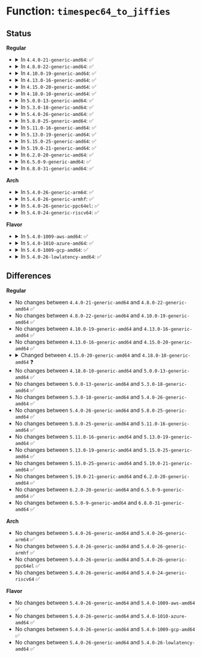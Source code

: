# Function: <code>timespec64_to_jiffies</code>

## Status
<b>Regular</b>
<ul>
<li>
<details>
<summary>In <code>4.4.0-21-generic-amd64</code>: ✅</summary>

```c
long unsigned int timespec64_to_jiffies(const struct timespec * value)
```

```json
{
  "name": "timespec64_to_jiffies",
  "collision_type": "Unique Global",
  "inline_type": "No",
  "funcs": [
    {
      "addr": 18446744071579807040,
      "name": "timespec64_to_jiffies",
      "external": true,
      "loc": "kernel/time/time.c:568",
      "file": "kernel/time/time.c",
      "inline": "seen, unknown",
      "caller_inline": [],
      "caller_func": [
        "kernel/signal.c:do_sigtimedwait",
        "kernel/time/posix-cpu-timers.c:posix_cpu_timer_set",
        "kernel/time/posix-cpu-timers.c:posix_cpu_timer_set",
        "ipc/sem.c:SYSC_semtimedop"
      ]
    }
  ],
  "symbols": [
    {
      "addr": 18446744071579807040,
      "name": "timespec64_to_jiffies",
      "section": ".text",
      "bind": "STB_GLOBAL",
      "size": 89
    }
  ]
}
```
</details>
</li>
<li>
<details>
<summary>In <code>4.8.0-22-generic-amd64</code>: ✅</summary>

```c
long unsigned int timespec64_to_jiffies(const struct timespec * value)
```

```json
{
  "name": "timespec64_to_jiffies",
  "collision_type": "Unique Global",
  "inline_type": "No",
  "funcs": [
    {
      "addr": 18446744071579834848,
      "name": "timespec64_to_jiffies",
      "external": true,
      "loc": "kernel/time/time.c:575",
      "file": "kernel/time/time.c",
      "inline": "seen, unknown",
      "caller_inline": [],
      "caller_func": [
        "kernel/time/posix-cpu-timers.c:posix_cpu_timer_set",
        "kernel/time/posix-cpu-timers.c:posix_cpu_timer_set",
        "ipc/sem.c:SYSC_semtimedop"
      ]
    }
  ],
  "symbols": [
    {
      "addr": 18446744071579834848,
      "name": "timespec64_to_jiffies",
      "section": ".text",
      "bind": "STB_GLOBAL",
      "size": 88
    }
  ]
}
```
</details>
</li>
<li>
<details>
<summary>In <code>4.10.0-19-generic-amd64</code>: ✅</summary>

```c
long unsigned int timespec64_to_jiffies(const struct timespec * value)
```

```json
{
  "name": "timespec64_to_jiffies",
  "collision_type": "Unique Global",
  "inline_type": "No",
  "funcs": [
    {
      "addr": 18446744071579863904,
      "name": "timespec64_to_jiffies",
      "external": true,
      "loc": "kernel/time/time.c:575",
      "file": "kernel/time/time.c",
      "inline": "seen, unknown",
      "caller_inline": [],
      "caller_func": [
        "kernel/time/posix-cpu-timers.c:posix_cpu_timer_set",
        "kernel/time/posix-cpu-timers.c:posix_cpu_timer_set",
        "ipc/sem.c:SYSC_semtimedop"
      ]
    }
  ],
  "symbols": [
    {
      "addr": 18446744071579863904,
      "name": "timespec64_to_jiffies",
      "section": ".text",
      "bind": "STB_GLOBAL",
      "size": 88
    }
  ]
}
```
</details>
</li>
<li>
<details>
<summary>In <code>4.13.0-16-generic-amd64</code>: ✅</summary>

```c
long unsigned int timespec64_to_jiffies(const struct timespec * value)
```

```json
{
  "name": "timespec64_to_jiffies",
  "collision_type": "Unique Global",
  "inline_type": "No",
  "funcs": [
    {
      "addr": 18446744071579872128,
      "name": "timespec64_to_jiffies",
      "external": true,
      "loc": "kernel/time/time.c:665",
      "file": "kernel/time/time.c",
      "inline": "seen, unknown",
      "caller_inline": [],
      "caller_func": [
        "ipc/sem.c:SYSC_semtimedop"
      ]
    }
  ],
  "symbols": [
    {
      "addr": 18446744071579872128,
      "name": "timespec64_to_jiffies",
      "section": ".text",
      "bind": "STB_GLOBAL",
      "size": 88
    }
  ]
}
```
</details>
</li>
<li>
<details>
<summary>In <code>4.15.0-20-generic-amd64</code>: ✅</summary>

```c
long unsigned int timespec64_to_jiffies(const struct timespec * value)
```

```json
{
  "name": "timespec64_to_jiffies",
  "collision_type": "Unique Global",
  "inline_type": "No",
  "funcs": [
    {
      "addr": 18446744071579915536,
      "name": "timespec64_to_jiffies",
      "external": true,
      "loc": "kernel/time/time.c:632",
      "file": "kernel/time/time.c",
      "inline": "seen, unknown",
      "caller_inline": [],
      "caller_func": [
        "ipc/sem.c:do_semtimedop"
      ]
    }
  ],
  "symbols": [
    {
      "addr": 18446744071579915536,
      "name": "timespec64_to_jiffies",
      "section": ".text",
      "bind": "STB_GLOBAL",
      "size": 88
    }
  ]
}
```
</details>
</li>
<li>
<details>
<summary>In <code>4.18.0-10-generic-amd64</code>: ✅</summary>

```c
long unsigned int timespec64_to_jiffies(const struct timespec64 * value)
```

```json
{
  "name": "timespec64_to_jiffies",
  "collision_type": "Unique Global",
  "inline_type": "No",
  "funcs": [
    {
      "addr": 18446744071579960176,
      "name": "timespec64_to_jiffies",
      "external": true,
      "loc": "kernel/time/time.c:644",
      "file": "kernel/time/time.c",
      "inline": "seen, unknown",
      "caller_inline": [],
      "caller_func": [
        "ipc/sem.c:do_semtimedop"
      ]
    }
  ],
  "symbols": [
    {
      "addr": 18446744071579960176,
      "name": "timespec64_to_jiffies",
      "section": ".text",
      "bind": "STB_GLOBAL",
      "size": 86
    }
  ]
}
```
</details>
</li>
<li>
<details>
<summary>In <code>5.0.0-13-generic-amd64</code>: ✅</summary>

```c
long unsigned int timespec64_to_jiffies(const struct timespec64 * value)
```

```json
{
  "name": "timespec64_to_jiffies",
  "collision_type": "Unique Global",
  "inline_type": "No",
  "funcs": [
    {
      "addr": 18446744071580006752,
      "name": "timespec64_to_jiffies",
      "external": true,
      "loc": "kernel/time/time.c:582",
      "file": "kernel/time/time.c",
      "inline": "seen, unknown",
      "caller_inline": [],
      "caller_func": [
        "ipc/sem.c:do_semtimedop"
      ]
    }
  ],
  "symbols": [
    {
      "addr": 18446744071580006752,
      "name": "timespec64_to_jiffies",
      "section": ".text",
      "bind": "STB_GLOBAL",
      "size": 86
    }
  ]
}
```
</details>
</li>
<li>
<details>
<summary>In <code>5.3.0-18-generic-amd64</code>: ✅</summary>

```c
long unsigned int timespec64_to_jiffies(const struct timespec64 * value)
```

```json
{
  "name": "timespec64_to_jiffies",
  "collision_type": "Unique Global",
  "inline_type": "No",
  "funcs": [
    {
      "addr": 18446744071580050320,
      "name": "timespec64_to_jiffies",
      "external": true,
      "loc": "kernel/time/time.c:650",
      "file": "kernel/time/time.c",
      "inline": "seen, unknown",
      "caller_inline": [],
      "caller_func": [
        "ipc/sem.c:do_semtimedop"
      ]
    }
  ],
  "symbols": [
    {
      "addr": 18446744071580050320,
      "name": "timespec64_to_jiffies",
      "section": ".text",
      "bind": "STB_GLOBAL",
      "size": 76
    }
  ]
}
```
</details>
</li>
<li>
<details>
<summary>In <code>5.4.0-26-generic-amd64</code>: ✅</summary>

```c
long unsigned int timespec64_to_jiffies(const struct timespec64 * value)
```

```json
{
  "name": "timespec64_to_jiffies",
  "collision_type": "Unique Global",
  "inline_type": "No",
  "funcs": [
    {
      "addr": 18446744071580099376,
      "name": "timespec64_to_jiffies",
      "external": true,
      "loc": "kernel/time/time.c:650",
      "file": "kernel/time/time.c",
      "inline": "seen, unknown",
      "caller_inline": [],
      "caller_func": [
        "ipc/sem.c:do_semtimedop"
      ]
    }
  ],
  "symbols": [
    {
      "addr": 18446744071580099376,
      "name": "timespec64_to_jiffies",
      "section": ".text",
      "bind": "STB_GLOBAL",
      "size": 76
    }
  ]
}
```
</details>
</li>
<li>
<details>
<summary>In <code>5.8.0-25-generic-amd64</code>: ✅</summary>

```c
long unsigned int timespec64_to_jiffies(const struct timespec64 * value)
```

```json
{
  "name": "timespec64_to_jiffies",
  "collision_type": "Unique Global",
  "inline_type": "No",
  "funcs": [
    {
      "addr": 18446744071580161936,
      "name": "timespec64_to_jiffies",
      "external": true,
      "loc": "kernel/time/time.c:588",
      "file": "kernel/time/time.c",
      "inline": "seen, unknown",
      "caller_inline": [],
      "caller_func": [
        "fs/fuse/dir.c:fuse_do_setattr",
        "fs/fuse/dir.c:fuse_do_getattr",
        "fs/fuse/dir.c:fuse_create_open",
        "fs/fuse/dir.c:fuse_create_open",
        "fs/fuse/dir.c:fuse_lookup",
        "fs/fuse/dir.c:fuse_lookup_name",
        "fs/fuse/dir.c:fuse_dentry_revalidate",
        "fs/fuse/dir.c:fuse_dentry_revalidate",
        "ipc/sem.c:do_semtimedop"
      ]
    }
  ],
  "symbols": [
    {
      "addr": 18446744071580161936,
      "name": "timespec64_to_jiffies",
      "section": ".text",
      "bind": "STB_GLOBAL",
      "size": 80
    }
  ]
}
```
</details>
</li>
<li>
<details>
<summary>In <code>5.11.0-16-generic-amd64</code>: ✅</summary>

```c
long unsigned int timespec64_to_jiffies(const struct timespec64 * value)
```

```json
{
  "name": "timespec64_to_jiffies",
  "collision_type": "Unique Global",
  "inline_type": "No",
  "funcs": [
    {
      "addr": 18446744071580146080,
      "name": "timespec64_to_jiffies",
      "external": true,
      "loc": "kernel/time/time.c:588",
      "file": "kernel/time/time.c",
      "inline": "seen, unknown",
      "caller_inline": [],
      "caller_func": [
        "fs/io_uring.c:io_cqring_wait",
        "fs/fuse/dir.c:fuse_do_setattr",
        "fs/fuse/dir.c:fuse_do_getattr",
        "fs/fuse/dir.c:fuse_create_open",
        "fs/fuse/dir.c:fuse_create_open",
        "fs/fuse/dir.c:fuse_lookup",
        "fs/fuse/dir.c:fuse_lookup_name",
        "fs/fuse/dir.c:fuse_dentry_revalidate",
        "fs/fuse/dir.c:fuse_dentry_revalidate",
        "ipc/sem.c:do_semtimedop"
      ]
    }
  ],
  "symbols": [
    {
      "addr": 18446744071580146080,
      "name": "timespec64_to_jiffies",
      "section": ".text",
      "bind": "STB_GLOBAL",
      "size": 80
    }
  ]
}
```
</details>
</li>
<li>
<details>
<summary>In <code>5.13.0-19-generic-amd64</code>: ✅</summary>

```c
long unsigned int timespec64_to_jiffies(const struct timespec64 * value)
```

```json
{
  "name": "timespec64_to_jiffies",
  "collision_type": "Unique Global",
  "inline_type": "No",
  "funcs": [
    {
      "addr": 18446744071580150768,
      "name": "timespec64_to_jiffies",
      "external": true,
      "loc": "kernel/time/time.c:588",
      "file": "kernel/time/time.c",
      "inline": "seen, unknown",
      "caller_inline": [],
      "caller_func": [
        "fs/io_uring.c:io_cqring_wait",
        "fs/fuse/dir.c:fuse_do_setattr",
        "fs/fuse/dir.c:fuse_do_getattr",
        "fs/fuse/dir.c:fuse_create_open",
        "fs/fuse/dir.c:fuse_create_open",
        "fs/fuse/dir.c:fuse_lookup",
        "fs/fuse/dir.c:fuse_lookup_name",
        "fs/fuse/dir.c:fuse_dentry_revalidate",
        "fs/fuse/dir.c:fuse_dentry_revalidate",
        "ipc/sem.c:do_semtimedop"
      ]
    }
  ],
  "symbols": [
    {
      "addr": 18446744071580150768,
      "name": "timespec64_to_jiffies",
      "section": ".text",
      "bind": "STB_GLOBAL",
      "size": 77
    }
  ]
}
```
</details>
</li>
<li>
<details>
<summary>In <code>5.15.0-25-generic-amd64</code>: ✅</summary>

```c
long unsigned int timespec64_to_jiffies(const struct timespec64 * value)
```

```json
{
  "name": "timespec64_to_jiffies",
  "collision_type": "Unique Global",
  "inline_type": "No",
  "funcs": [
    {
      "addr": 18446744071580295296,
      "name": "timespec64_to_jiffies",
      "external": true,
      "loc": "kernel/time/time.c:588",
      "file": "kernel/time/time.c",
      "inline": "seen, unknown",
      "caller_inline": [],
      "caller_func": [
        "fs/fuse/dir.c:fuse_do_setattr",
        "fs/fuse/dir.c:fuse_do_getattr",
        "fs/fuse/dir.c:fuse_create_open",
        "fs/fuse/dir.c:fuse_create_open",
        "fs/fuse/dir.c:fuse_lookup",
        "fs/fuse/dir.c:fuse_lookup_name",
        "fs/fuse/dir.c:fuse_dentry_revalidate",
        "fs/fuse/dir.c:fuse_dentry_revalidate",
        "ipc/sem.c:__do_semtimedop"
      ]
    }
  ],
  "symbols": [
    {
      "addr": 18446744071580295296,
      "name": "timespec64_to_jiffies",
      "section": ".text",
      "bind": "STB_GLOBAL",
      "size": 77
    }
  ]
}
```
</details>
</li>
<li>
<details>
<summary>In <code>5.19.0-21-generic-amd64</code>: ✅</summary>

```c
long unsigned int timespec64_to_jiffies(const struct timespec64 * value)
```

```json
{
  "name": "timespec64_to_jiffies",
  "collision_type": "Unique Global",
  "inline_type": "No",
  "funcs": [
    {
      "addr": 18446744071580504016,
      "name": "timespec64_to_jiffies",
      "external": true,
      "loc": "kernel/time/time.c:588",
      "file": "kernel/time/time.c",
      "inline": "seen, unknown",
      "caller_inline": [],
      "caller_func": [
        "fs/fuse/dir.c:fuse_do_setattr",
        "fs/fuse/dir.c:fuse_do_getattr",
        "fs/fuse/dir.c:fuse_create_open",
        "fs/fuse/dir.c:fuse_create_open",
        "fs/fuse/dir.c:fuse_lookup",
        "fs/fuse/dir.c:fuse_lookup_name",
        "fs/fuse/dir.c:fuse_dentry_revalidate",
        "fs/fuse/dir.c:fuse_dentry_revalidate"
      ]
    }
  ],
  "symbols": [
    {
      "addr": 18446744071580504016,
      "name": "timespec64_to_jiffies",
      "section": ".text",
      "bind": "STB_GLOBAL",
      "size": 87
    }
  ]
}
```
</details>
</li>
<li>
<details>
<summary>In <code>6.2.0-20-generic-amd64</code>: ✅</summary>

```c
long unsigned int timespec64_to_jiffies(const struct timespec64 * value)
```

```json
{
  "name": "timespec64_to_jiffies",
  "collision_type": "Unique Global",
  "inline_type": "No",
  "funcs": [
    {
      "addr": 18446744071580757328,
      "name": "timespec64_to_jiffies",
      "external": true,
      "loc": "kernel/time/time.c:588",
      "file": "kernel/time/time.c",
      "inline": "seen, unknown",
      "caller_inline": [],
      "caller_func": [
        "fs/fuse/dir.c:fuse_do_setattr",
        "fs/fuse/dir.c:fuse_do_getattr",
        "fs/fuse/dir.c:fuse_create_open",
        "fs/fuse/dir.c:fuse_create_open",
        "fs/fuse/dir.c:fuse_lookup",
        "fs/fuse/dir.c:fuse_lookup_name",
        "fs/fuse/dir.c:fuse_dentry_revalidate",
        "fs/fuse/dir.c:fuse_dentry_revalidate"
      ]
    }
  ],
  "symbols": [
    {
      "addr": 18446744071580757328,
      "name": "timespec64_to_jiffies",
      "section": ".text",
      "bind": "STB_GLOBAL",
      "size": 87
    }
  ]
}
```
</details>
</li>
<li>
<details>
<summary>In <code>6.5.0-9-generic-amd64</code>: ✅</summary>

```c
long unsigned int timespec64_to_jiffies(const struct timespec64 * value)
```

```json
{
  "name": "timespec64_to_jiffies",
  "collision_type": "Unique Global",
  "inline_type": "No",
  "funcs": [
    {
      "addr": 18446744071580840000,
      "name": "timespec64_to_jiffies",
      "external": true,
      "loc": "kernel/time/time.c:588",
      "file": "kernel/time/time.c",
      "inline": "seen, unknown",
      "caller_inline": [],
      "caller_func": [
        "fs/fuse/dir.c:fuse_do_setattr",
        "fs/fuse/dir.c:fuse_do_getattr",
        "fs/fuse/dir.c:fuse_create_open",
        "fs/fuse/dir.c:fuse_create_open",
        "fs/fuse/dir.c:fuse_lookup",
        "fs/fuse/dir.c:fuse_lookup_name",
        "fs/fuse/dir.c:fuse_dentry_revalidate",
        "fs/fuse/dir.c:fuse_dentry_revalidate"
      ]
    }
  ],
  "symbols": [
    {
      "addr": 18446744071580840000,
      "name": "timespec64_to_jiffies",
      "section": ".text",
      "bind": "STB_GLOBAL",
      "size": 87
    }
  ]
}
```
</details>
</li>
<li>
<details>
<summary>In <code>6.8.0-31-generic-amd64</code>: ✅</summary>

```c
long unsigned int timespec64_to_jiffies(const struct timespec64 * value)
```

```json
{
  "name": "timespec64_to_jiffies",
  "collision_type": "Unique Global",
  "inline_type": "No",
  "funcs": [
    {
      "addr": 18446744071580929424,
      "name": "timespec64_to_jiffies",
      "external": true,
      "loc": "kernel/time/time.c:617",
      "file": "kernel/time/time.c",
      "inline": "seen, unknown",
      "caller_inline": [],
      "caller_func": [
        "fs/fuse/dir.c:fuse_do_setattr",
        "fs/fuse/dir.c:fuse_do_getattr",
        "fs/fuse/dir.c:fuse_do_statx",
        "fs/fuse/dir.c:fuse_create_open",
        "fs/fuse/dir.c:fuse_create_open",
        "fs/fuse/dir.c:fuse_lookup",
        "fs/fuse/dir.c:fuse_lookup_name",
        "fs/fuse/dir.c:fuse_dentry_revalidate",
        "fs/fuse/dir.c:fuse_dentry_revalidate"
      ]
    }
  ],
  "symbols": [
    {
      "addr": 18446744071580929424,
      "name": "timespec64_to_jiffies",
      "section": ".text",
      "bind": "STB_GLOBAL",
      "size": 87
    }
  ]
}
```
</details>
</li>
</ul>
<b>Arch</b>
<ul>
<li>
<details>
<summary>In <code>5.4.0-26-generic-arm64</code>: ✅</summary>

```c
long unsigned int timespec64_to_jiffies(const struct timespec64 * value)
```

```json
{
  "name": "timespec64_to_jiffies",
  "collision_type": "Unique Global",
  "inline_type": "No",
  "funcs": [
    {
      "addr": 18446603336491310464,
      "name": "timespec64_to_jiffies",
      "external": true,
      "loc": "kernel/time/time.c:650",
      "file": "kernel/time/time.c",
      "inline": "seen, unknown",
      "caller_inline": [],
      "caller_func": [
        "kernel/time/ntp.c:sync_hw_clock",
        "ipc/sem.c:do_semtimedop"
      ]
    }
  ],
  "symbols": [
    {
      "addr": 18446603336491310464,
      "name": "timespec64_to_jiffies",
      "section": ".text",
      "bind": "STB_GLOBAL",
      "size": 120
    }
  ]
}
```
</details>
</li>
<li>
<details>
<summary>In <code>5.4.0-26-generic-armhf</code>: ✅</summary>

```c
long unsigned int timespec64_to_jiffies(const struct timespec64 * value)
```

```json
{
  "name": "timespec64_to_jiffies",
  "collision_type": "Unique Global",
  "inline_type": "No",
  "funcs": [
    {
      "addr": 3225307024,
      "name": "timespec64_to_jiffies",
      "external": true,
      "loc": "kernel/time/time.c:650",
      "file": "kernel/time/time.c",
      "inline": "seen, unknown",
      "caller_inline": [],
      "caller_func": [
        "kernel/time/ntp.c:sync_hw_clock",
        "ipc/sem.c:do_semtimedop"
      ]
    }
  ],
  "symbols": [
    {
      "addr": 3225307024,
      "name": "timespec64_to_jiffies",
      "section": ".text",
      "bind": "STB_GLOBAL",
      "size": 200
    }
  ]
}
```
</details>
</li>
<li>
<details>
<summary>In <code>5.4.0-26-generic-ppc64el</code>: ✅</summary>

```c
long unsigned int timespec64_to_jiffies(const struct timespec64 * value)
```

```json
{
  "name": "timespec64_to_jiffies",
  "collision_type": "Unique Global",
  "inline_type": "No",
  "funcs": [
    {
      "addr": 13835058055284236336,
      "name": "timespec64_to_jiffies",
      "external": true,
      "loc": "kernel/time/time.c:650",
      "file": "kernel/time/time.c",
      "inline": "seen, unknown",
      "caller_inline": [],
      "caller_func": [
        "ipc/sem.c:do_semtimedop"
      ]
    }
  ],
  "symbols": [
    {
      "addr": 13835058055284236336,
      "name": "timespec64_to_jiffies",
      "section": ".text",
      "bind": "STB_GLOBAL",
      "size": 116
    }
  ]
}
```
</details>
</li>
<li>
<details>
<summary>In <code>5.4.0-24-generic-riscv64</code>: ✅</summary>

```c
long unsigned int timespec64_to_jiffies(const struct timespec64 * value)
```

```json
{
  "name": "timespec64_to_jiffies",
  "collision_type": "Unique Global",
  "inline_type": "No",
  "funcs": [
    {
      "addr": 18446743936271819386,
      "name": "timespec64_to_jiffies",
      "external": true,
      "loc": "kernel/time/time.c:650",
      "file": "kernel/time/time.c",
      "inline": "seen, unknown",
      "caller_inline": [],
      "caller_func": [
        "kernel/time/ntp.c:sync_hw_clock",
        "ipc/sem.c:do_semtimedop"
      ]
    }
  ],
  "symbols": [
    {
      "addr": 18446743936271819386,
      "name": "timespec64_to_jiffies",
      "section": ".text",
      "bind": "STB_GLOBAL",
      "size": 108
    }
  ]
}
```
</details>
</li>
</ul>
<b>Flavor</b>
<ul>
<li>
<details>
<summary>In <code>5.4.0-1009-aws-amd64</code>: ✅</summary>

```c
long unsigned int timespec64_to_jiffies(const struct timespec64 * value)
```

```json
{
  "name": "timespec64_to_jiffies",
  "collision_type": "Unique Global",
  "inline_type": "No",
  "funcs": [
    {
      "addr": 18446744071580068576,
      "name": "timespec64_to_jiffies",
      "external": true,
      "loc": "kernel/time/time.c:650",
      "file": "kernel/time/time.c",
      "inline": "seen, unknown",
      "caller_inline": [],
      "caller_func": [
        "ipc/sem.c:do_semtimedop"
      ]
    }
  ],
  "symbols": [
    {
      "addr": 18446744071580068576,
      "name": "timespec64_to_jiffies",
      "section": ".text",
      "bind": "STB_GLOBAL",
      "size": 76
    }
  ]
}
```
</details>
</li>
<li>
<details>
<summary>In <code>5.4.0-1010-azure-amd64</code>: ✅</summary>

```c
long unsigned int timespec64_to_jiffies(const struct timespec64 * value)
```

```json
{
  "name": "timespec64_to_jiffies",
  "collision_type": "Unique Global",
  "inline_type": "No",
  "funcs": [
    {
      "addr": 18446744071580013392,
      "name": "timespec64_to_jiffies",
      "external": true,
      "loc": "kernel/time/time.c:650",
      "file": "kernel/time/time.c",
      "inline": "seen, unknown",
      "caller_inline": [],
      "caller_func": [
        "ipc/sem.c:do_semtimedop"
      ]
    }
  ],
  "symbols": [
    {
      "addr": 18446744071580013392,
      "name": "timespec64_to_jiffies",
      "section": ".text",
      "bind": "STB_GLOBAL",
      "size": 76
    }
  ]
}
```
</details>
</li>
<li>
<details>
<summary>In <code>5.4.0-1009-gcp-amd64</code>: ✅</summary>

```c
long unsigned int timespec64_to_jiffies(const struct timespec64 * value)
```

```json
{
  "name": "timespec64_to_jiffies",
  "collision_type": "Unique Global",
  "inline_type": "No",
  "funcs": [
    {
      "addr": 18446744071580059648,
      "name": "timespec64_to_jiffies",
      "external": true,
      "loc": "kernel/time/time.c:650",
      "file": "kernel/time/time.c",
      "inline": "seen, unknown",
      "caller_inline": [],
      "caller_func": [
        "ipc/sem.c:do_semtimedop"
      ]
    }
  ],
  "symbols": [
    {
      "addr": 18446744071580059648,
      "name": "timespec64_to_jiffies",
      "section": ".text",
      "bind": "STB_GLOBAL",
      "size": 76
    }
  ]
}
```
</details>
</li>
<li>
<details>
<summary>In <code>5.4.0-26-lowlatency-amd64</code>: ✅</summary>

```c
long unsigned int timespec64_to_jiffies(const struct timespec64 * value)
```

```json
{
  "name": "timespec64_to_jiffies",
  "collision_type": "Unique Global",
  "inline_type": "No",
  "funcs": [
    {
      "addr": 18446744071580110464,
      "name": "timespec64_to_jiffies",
      "external": true,
      "loc": "kernel/time/time.c:650",
      "file": "kernel/time/time.c",
      "inline": "seen, unknown",
      "caller_inline": [],
      "caller_func": [
        "ipc/sem.c:do_semtimedop"
      ]
    }
  ],
  "symbols": [
    {
      "addr": 18446744071580110464,
      "name": "timespec64_to_jiffies",
      "section": ".text",
      "bind": "STB_GLOBAL",
      "size": 76
    }
  ]
}
```
</details>
</li>
</ul>

## Differences
<b>Regular</b>
<ul>
<li>
No changes between <code>4.4.0-21-generic-amd64</code> and <code>4.8.0-22-generic-amd64</code> ✅
</li>
<li>
No changes between <code>4.8.0-22-generic-amd64</code> and <code>4.10.0-19-generic-amd64</code> ✅
</li>
<li>
No changes between <code>4.10.0-19-generic-amd64</code> and <code>4.13.0-16-generic-amd64</code> ✅
</li>
<li>
No changes between <code>4.13.0-16-generic-amd64</code> and <code>4.15.0-20-generic-amd64</code> ✅
</li>
<li>
<details>
<summary>Changed between <code>4.15.0-20-generic-amd64</code> and <code>4.18.0-10-generic-amd64</code> ❓</summary>
<ul>
<li>
<b>Param type changed. </b>
<code>const struct timespec * value</code> ➡️ <code>const struct timespec64 * value</code>
</li>
</ul>
</details>
</li>
<li>
No changes between <code>4.18.0-10-generic-amd64</code> and <code>5.0.0-13-generic-amd64</code> ✅
</li>
<li>
No changes between <code>5.0.0-13-generic-amd64</code> and <code>5.3.0-18-generic-amd64</code> ✅
</li>
<li>
No changes between <code>5.3.0-18-generic-amd64</code> and <code>5.4.0-26-generic-amd64</code> ✅
</li>
<li>
No changes between <code>5.4.0-26-generic-amd64</code> and <code>5.8.0-25-generic-amd64</code> ✅
</li>
<li>
No changes between <code>5.8.0-25-generic-amd64</code> and <code>5.11.0-16-generic-amd64</code> ✅
</li>
<li>
No changes between <code>5.11.0-16-generic-amd64</code> and <code>5.13.0-19-generic-amd64</code> ✅
</li>
<li>
No changes between <code>5.13.0-19-generic-amd64</code> and <code>5.15.0-25-generic-amd64</code> ✅
</li>
<li>
No changes between <code>5.15.0-25-generic-amd64</code> and <code>5.19.0-21-generic-amd64</code> ✅
</li>
<li>
No changes between <code>5.19.0-21-generic-amd64</code> and <code>6.2.0-20-generic-amd64</code> ✅
</li>
<li>
No changes between <code>6.2.0-20-generic-amd64</code> and <code>6.5.0-9-generic-amd64</code> ✅
</li>
<li>
No changes between <code>6.5.0-9-generic-amd64</code> and <code>6.8.0-31-generic-amd64</code> ✅
</li>
</ul>
<b>Arch</b>
<ul>
<li>
No changes between <code>5.4.0-26-generic-amd64</code> and <code>5.4.0-26-generic-arm64</code> ✅
</li>
<li>
No changes between <code>5.4.0-26-generic-amd64</code> and <code>5.4.0-26-generic-armhf</code> ✅
</li>
<li>
No changes between <code>5.4.0-26-generic-amd64</code> and <code>5.4.0-26-generic-ppc64el</code> ✅
</li>
<li>
No changes between <code>5.4.0-26-generic-amd64</code> and <code>5.4.0-24-generic-riscv64</code> ✅
</li>
</ul>
<b>Flavor</b>
<ul>
<li>
No changes between <code>5.4.0-26-generic-amd64</code> and <code>5.4.0-1009-aws-amd64</code> ✅
</li>
<li>
No changes between <code>5.4.0-26-generic-amd64</code> and <code>5.4.0-1010-azure-amd64</code> ✅
</li>
<li>
No changes between <code>5.4.0-26-generic-amd64</code> and <code>5.4.0-1009-gcp-amd64</code> ✅
</li>
<li>
No changes between <code>5.4.0-26-generic-amd64</code> and <code>5.4.0-26-lowlatency-amd64</code> ✅
</li>
</ul>
